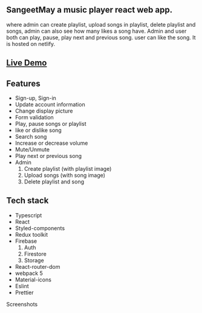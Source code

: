 ## SangeetMay a music player react web app.

where admin can create playlist, upload songs in playlist, delete playlist and songs, admin can also see how many likes a song have. Admin and user both can play, pause, play next and previous song. user can like the song. It is hosted on netlify.

## [Live Demo](https://sangeetmay.netlify.app/)

## Features

- Sign-up, Sign-in
- Update account information
- Change display picture
- Form validation
- Play, pause songs or playlist
- like or dislike song
- Search song
- Increase or decrease volume
- Mute/Unmute
- Play next or previous song
- Admin
  1.  Create playlist (with playlist image)
  1.  Upload songs (with song image)
  1.  Delete playlist and song

## Tech stack

- Typescript
- React
- Styled-components
- Redux toolkit
- Firebase
  1. Auth
  1. Firestore
  1. Storage
- React-router-dom
- webpack 5
- Material-icons
- Eslint
- Prettier

Screenshots

![]()

<!-- ### A music player app, made it using webpack 5, typescript, firebase, styled-component. -->
